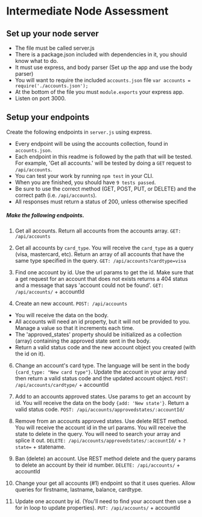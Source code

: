 # Intermediate Node Assessment

## Set up your node server

* The file must be called server.js
* There is a package.json included with dependencies in it, you should know what to do.
* It must use express, and body parser (Set up the app and use the body parser)
* You will want to require the included `accounts.json` file  `var accounts = require('./accounts.json');`
* At the bottom of the file you must `module.exports` your express app.
* Listen on port 3000.


## Setup your endpoints
Create the following endpoints in `server.js` using express.

* Every endpoint will be using the accounts collection, found in `accounts.json`.
* Each endpoint in this readme is followed by the path that will be tested. For example, 'Get all accounts.' will be tested by doing a `GET` request to `/api/accounts`.
* You can test your work by running `npm test` in your CLI.
* When you are finished, you should have `9 tests passed`.
* Be sure to use the correct method (GET, POST, PUT, or DELETE) and the correct path (i.e. `/api/accounts`).
* All responses must return a status of 200, unless otherwise specified

##### Make the following endpoints.

1.  Get all accounts. Return all accounts from the accounts array.
   `GET: /api/accounts`

2.  Get all accounts by `card_type`. You will receive the `card_type` as a query (visa, mastercard, etc).  Return an array of all accounts that have the same type specified in the query.
   `GET: /api/accounts?cardtype=visa`

3. Find one account by id. Use the url params to get the id. Make sure that a get request for an account that does not exists returns a 404 status and a message that says 'account could not be found'.
    `GET: /api/accounts/` + accountId

4. Create an new account.  `POST: /api/accounts`

* You will receive the data on the body.  
* All accounts will need an id property, but it will not be provided to you.  Manage a value so that it increments each time.  
* The 'approved_states' property should be initialized as a collection (array) containing the approved state sent in the body.
* Return a valid status code and the new account object you created (with the id on it).  

6.  Change an account's card type. The language will be sent in the body `{card_type: "New card type"}`. Update the account in your array and then return a valid status code and the updated account object.
   `POST: /api/accounts/cardtype/` + accountId

7.  Add to an accounts approved states. Use params to get an account by id. You will receive the data on the body `{add: 'New state'}`. Return a valid status code.
   `POST: /api/accounts/approvedstates/:accountId/`

8. Remove from an accounts approved states. Use delete REST method. You will receive the account id in the url params. You will receive the state to delete in the query. You will need to search your array and splice it out.
   `DELETE: /api/accounts/approvedstates/:accountId/` + `?state=` + statename.

9.  Ban (delete) an account. Use REST method delete and the query params to delete an account by their id number.
   `DELETE: /api/accounts/` + accountId

10. Change your get all accounts (#1) endpoint so that it uses queries. Allow queries for firstname, lastname, balance, cardtype.

11. Update one account by id.  (You'll need to find your account then use a for in loop to update properties).
   `PUT: /api/accounts/` + accountId
